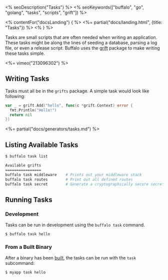 <% seoDescription("Tasks") %>
<% seoKeywords(["buffalo", "go", "golang", "tasks", "scripts", "grift"]) %>

<% contentFor("docsLanding") { %>
  <%= partial("docs/landing.html", {title: "Tasks"}) %>
<% } %>

Tasks are small scripts that are often needed when writing an application. These tasks might be along the lines of seeding a database, parsing a log file, or even a release script. Buffalo uses the [grift](https://github.com/markbates/grift) package to make writing these tasks simple.

<%= vimeo("213096302") %>

## Writing Tasks

Tasks must all be in the `grifts` package. A simple task would look like following:

```go
var _ = grift.Add("hello", func(c *grift.Context) error {
  fmt.Println("Hello!")
  return nil
})
```

<%= partial("docs/generators/tasks.md") %>

## Listing Available Tasks

```bash
$ buffalo task list

Available grifts
================
buffalo task middleware    # Prints out your middleware stack
buffalo task routes        # Print out all defined routes
buffalo task secret        # Generate a cryptographically secure secret key
```

## Running Tasks

### Development

Tasks can be run in development using the `buffalo task` command.

```bash
$ buffalo task hello
```

### From a Built Binary

After a binary has been [built](/docs/building), the tasks can be run with the `task` subcommand:

```bash
$ myapp task hello
```
